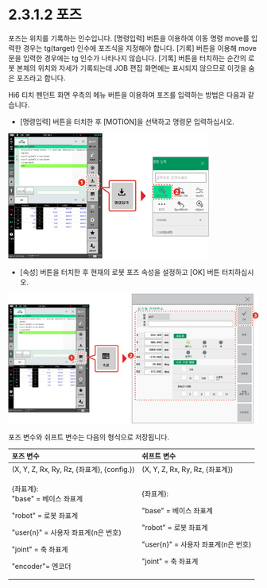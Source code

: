 # 2.3.1.2 포즈

포즈는 위치를 기록하는 인수입니다. \[명령입력\] 버튼을 이용하여 이동 명령 move를 입력한 경우는 tg\(target\) 인수에 포즈식을 지정해야 합니다. \[기록\] 버튼을 이용해 move문을 입력한 경우에는 tg 인수가 나타나지 않습니다. \[기록\] 버튼을 터치하는 순간의 로봇 본체의 위치와 자세가 기록되는데 JOB 편집 화면에는 표시되지 않으므로 이것을 숨은 포즈라고 합니다.

Hi6 티치 펜던트 화면 우측의 메뉴 버튼을 이용하여 포즈를 입력하는 방법은 다음과 같습니다.

* \[명령입력\] 버튼을 터치한 후 \[MOTION\]을 선택하고 명령문 입력하십시오.



![](../../../.gitbook/assets/image%20%2847%29.png)

* \[속성\] 버튼을 터치한 후 현재의 로봇 포즈 속성을 설정하고 \[OK\] 버튼 터치하십시오.

![](../../../.gitbook/assets/image%20%2842%29.png)

포즈 변수와 쉬프트 변수는 다음의 형식으로 저장됩니다.

<table>
  <thead>
    <tr>
      <th style="text-align:left">&#xD3EC;&#xC988; &#xBCC0;&#xC218;</th>
      <th style="text-align:left">&#xC26C;&#xD504;&#xD2B8; &#xBCC0;&#xC218;</th>
    </tr>
  </thead>
  <tbody>
    <tr>
      <td style="text-align:left">(X, Y, Z, Rx, Ry, Rz, {&#xC88C;&#xD45C;&#xACC4;}, {config.})</td>
      <td style="text-align:left">(X, Y, Z, Rx, Ry, Rz, {&#xC88C;&#xD45C;&#xACC4;})</td>
    </tr>
    <tr>
      <td style="text-align:left">
        <p>{&#xC88C;&#xD45C;&#xACC4;}:
          <br />&quot;base&quot; = &#xBCA0;&#xC774;&#xC2A4; &#xC88C;&#xD45C;&#xACC4;
          <br
          />
        </p>
        <p>&quot;robot&quot; = &#xB85C;&#xBD07; &#xC88C;&#xD45C;&#xACC4;
          <br />
        </p>
        <p>&quot;user{n}&quot; = &#xC0AC;&#xC6A9;&#xC790; &#xC88C;&#xD45C;&#xACC4;(n&#xC740;
          &#xBC88;&#xD638;)
          <br />
        </p>
        <p>&quot;joint&quot; = &#xCD95; &#xC88C;&#xD45C;&#xACC4;
          <br />
        </p>
        <p>&quot;encoder&quot;= &#xC5D4;&#xCF54;&#xB354;</p>
      </td>
      <td style="text-align:left">
        <p>{&#xC88C;&#xD45C;&#xACC4;}:</p>
        <p>&quot;base&quot; = &#xBCA0;&#xC774;&#xC2A4; &#xC88C;&#xD45C;&#xACC4;
          <br
          />
        </p>
        <p>&quot;robot&quot; = &#xB85C;&#xBD07; &#xC88C;&#xD45C;&#xACC4;
          <br />
        </p>
        <p>&quot;user{n}&quot; = &#xC0AC;&#xC6A9;&#xC790; &#xC88C;&#xD45C;&#xACC4;(n&#xC740;
          &#xBC88;&#xD638;)
          <br />
        </p>
        <p>&quot;joint&quot; = &#xCD95; &#xC88C;&#xD45C;&#xACC4;</p>
        <p></p>
      </td>
    </tr>
  </tbody>
</table>



